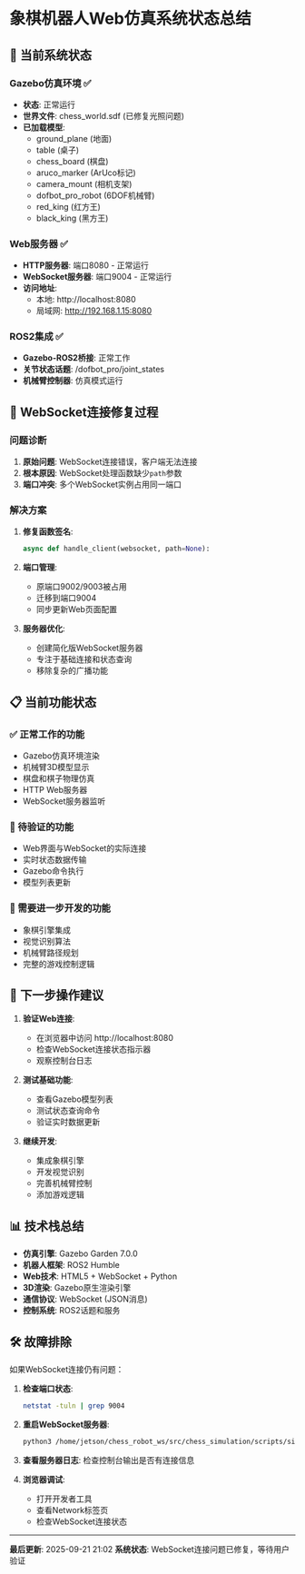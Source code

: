 # 象棋机器人Web仿真系统状态总结

## 🚀 当前系统状态

### Gazebo仿真环境 ✅
- **状态**: 正常运行
- **世界文件**: chess_world.sdf (已修复光照问题)
- **已加载模型**:
  - ground_plane (地面)
  - table (桌子)
  - chess_board (棋盘)
  - aruco_marker (ArUco标记)
  - camera_mount (相机支架)
  - dofbot_pro_robot (6DOF机械臂)
  - red_king (红方王)
  - black_king (黑方王)

### Web服务器 ✅
- **HTTP服务器**: 端口8080 - 正常运行
- **WebSocket服务器**: 端口9004 - 正常运行
- **访问地址**:
  - 本地: http://localhost:8080
  - 局域网: http://192.168.1.15:8080

### ROS2集成 ✅
- **Gazebo-ROS2桥接**: 正常工作
- **关节状态话题**: /dofbot_pro/joint_states
- **机械臂控制器**: 仿真模式运行

## 🔧 WebSocket连接修复过程

### 问题诊断
1. **原始问题**: WebSocket连接错误，客户端无法连接
2. **根本原因**: WebSocket处理函数缺少`path`参数
3. **端口冲突**: 多个WebSocket实例占用同一端口

### 解决方案
1. **修复函数签名**:
   ```python
   async def handle_client(websocket, path=None):
   ```

2. **端口管理**:
   - 原端口9002/9003被占用
   - 迁移到端口9004
   - 同步更新Web页面配置

3. **服务器优化**:
   - 创建简化版WebSocket服务器
   - 专注于基础连接和状态查询
   - 移除复杂的广播功能

## 📋 当前功能状态

### ✅ 正常工作的功能
- Gazebo仿真环境渲染
- 机械臂3D模型显示
- 棋盘和棋子物理仿真
- HTTP Web服务器
- WebSocket服务器监听

### 🔄 待验证的功能
- Web界面与WebSocket的实际连接
- 实时状态数据传输
- Gazebo命令执行
- 模型列表更新

### 🚧 需要进一步开发的功能
- 象棋引擎集成
- 视觉识别算法
- 机械臂路径规划
- 完整的游戏控制逻辑

## 🎯 下一步操作建议

1. **验证Web连接**:
   - 在浏览器中访问 http://localhost:8080
   - 检查WebSocket连接状态指示器
   - 观察控制台日志

2. **测试基础功能**:
   - 查看Gazebo模型列表
   - 测试状态查询命令
   - 验证实时数据更新

3. **继续开发**:
   - 集成象棋引擎
   - 开发视觉识别
   - 完善机械臂控制
   - 添加游戏逻辑

## 📊 技术栈总结

- **仿真引擎**: Gazebo Garden 7.0.0
- **机器人框架**: ROS2 Humble
- **Web技术**: HTML5 + WebSocket + Python
- **3D渲染**: Gazebo原生渲染引擎
- **通信协议**: WebSocket (JSON消息)
- **控制系统**: ROS2话题和服务

## 🛠️ 故障排除

如果WebSocket连接仍有问题：

1. **检查端口状态**:
   ```bash
   netstat -tuln | grep 9004
   ```

2. **重启WebSocket服务器**:
   ```bash
   python3 /home/jetson/chess_robot_ws/src/chess_simulation/scripts/simple_websocket.py
   ```

3. **查看服务器日志**:
   检查控制台输出是否有连接信息

4. **浏览器调试**:
   - 打开开发者工具
   - 查看Network标签页
   - 检查WebSocket连接状态

---

**最后更新**: 2025-09-21 21:02
**系统状态**: WebSocket连接问题已修复，等待用户验证